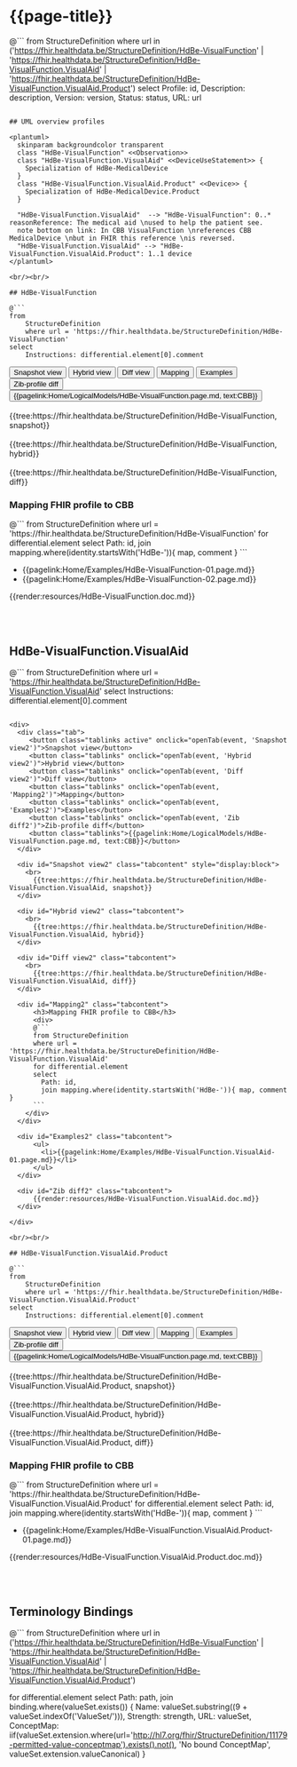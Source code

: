 # {{page-title}}

@```
from StructureDefinition
where url in ('https://fhir.healthdata.be/StructureDefinition/HdBe-VisualFunction' | 'https://fhir.healthdata.be/StructureDefinition/HdBe-VisualFunction.VisualAid' | 'https://fhir.healthdata.be/StructureDefinition/HdBe-VisualFunction.VisualAid.Product')
select 
Profile: id,
Description: description,
Version: version,
Status: status,
URL: url
```

## UML overview profiles

<plantuml>
  skinparam backgroundcolor transparent
  class "HdBe-VisualFunction" <<Observation>> 
  class "HdBe-VisualFunction.VisualAid" <<DeviceUseStatement>> {
    Specialization of HdBe-MedicalDevice
  }
  class "HdBe-VisualFunction.VisualAid.Product" <<Device>> {
    Specialization of HdBe-MedicalDevice.Product
  }

  "HdBe-VisualFunction.VisualAid"  --> "HdBe-VisualFunction": 0..* reasonReference: The medical aid \nused to help the patient see. 
  note bottom on link: In CBB VisualFunction \nreferences CBB MedicalDevice \nbut in FHIR this reference \nis reversed.
  "HdBe-VisualFunction.VisualAid" --> "HdBe-VisualFunction.VisualAid.Product": 1..1 device
</plantuml>

<br/><br/> 

## HdBe-VisualFunction

@```
from
	StructureDefinition
	where url = 'https://fhir.healthdata.be/StructureDefinition/HdBe-VisualFunction'
select
	Instructions: differential.element[0].comment
```

<div>
  <div class="tab">
     <button class="tablinks active" onclick="openTab(event, 'Snapshot view')">Snapshot view</button>
     <button class="tablinks" onclick="openTab(event, 'Hybrid view')">Hybrid view</button>
     <button class="tablinks" onclick="openTab(event, 'Diff view')">Diff view</button>
     <button class="tablinks" onclick="openTab(event, 'Mapping')">Mapping</button>
     <button class="tablinks" onclick="openTab(event, 'Examples')">Examples</button>
     <button class="tablinks" onclick="openTab(event, 'Zib diff')">Zib-profile diff</button>
     <button class="tablinks">{{pagelink:Home/LogicalModels/HdBe-VisualFunction.page.md, text:CBB}}</button>
  </div>

  <div id="Snapshot view" class="tabcontent" style="display:block">
    <br>
      {{tree:https://fhir.healthdata.be/StructureDefinition/HdBe-VisualFunction, snapshot}}
  </div>

  <div id="Hybrid view" class="tabcontent">
    <br>
      {{tree:https://fhir.healthdata.be/StructureDefinition/HdBe-VisualFunction, hybrid}}
  </div>

  <div id="Diff view" class="tabcontent">
    <br>
      {{tree:https://fhir.healthdata.be/StructureDefinition/HdBe-VisualFunction, diff}}
  </div>

  <div id="Mapping" class="tabcontent">      
      <h3>Mapping FHIR profile to CBB</h3>
      <div>
      @```
      from StructureDefinition
      where url = 'https://fhir.healthdata.be/StructureDefinition/HdBe-VisualFunction'
      for differential.element 
      select 
        Path: id,
        join mapping.where(identity.startsWith('HdBe-')){ map, comment }
      ```
    </div>
  </div>

  <div id="Examples" class="tabcontent">
      <ul>
        <li>{{pagelink:Home/Examples/HdBe-VisualFunction-01.page.md}}</li>
        <li>{{pagelink:Home/Examples/HdBe-VisualFunction-02.page.md}}</li>
      </ul>
  </div>

  <div id="Zib diff" class="tabcontent">
      {{render:resources/HdBe-VisualFunction.doc.md}}
  </div>

</div>

<br/><br/> 

## HdBe-VisualFunction.VisualAid

@```
from
	StructureDefinition
	where url = 'https://fhir.healthdata.be/StructureDefinition/HdBe-VisualFunction.VisualAid'
select
	Instructions: differential.element[0].comment
```

<div>
  <div class="tab">
     <button class="tablinks active" onclick="openTab(event, 'Snapshot view2')">Snapshot view</button>
     <button class="tablinks" onclick="openTab(event, 'Hybrid view2')">Hybrid view</button>
     <button class="tablinks" onclick="openTab(event, 'Diff view2')">Diff view</button>
     <button class="tablinks" onclick="openTab(event, 'Mapping2')">Mapping</button>
     <button class="tablinks" onclick="openTab(event, 'Examples2')">Examples</button>
     <button class="tablinks" onclick="openTab(event, 'Zib diff2')">Zib-profile diff</button>
     <button class="tablinks">{{pagelink:Home/LogicalModels/HdBe-VisualFunction.page.md, text:CBB}}</button>
  </div>

  <div id="Snapshot view2" class="tabcontent" style="display:block">
    <br>
      {{tree:https://fhir.healthdata.be/StructureDefinition/HdBe-VisualFunction.VisualAid, snapshot}}
  </div>

  <div id="Hybrid view2" class="tabcontent">
    <br>
      {{tree:https://fhir.healthdata.be/StructureDefinition/HdBe-VisualFunction.VisualAid, hybrid}}
  </div>

  <div id="Diff view2" class="tabcontent">
    <br>
      {{tree:https://fhir.healthdata.be/StructureDefinition/HdBe-VisualFunction.VisualAid, diff}}
  </div>

  <div id="Mapping2" class="tabcontent">      
      <h3>Mapping FHIR profile to CBB</h3>
      <div>
      @```
      from StructureDefinition
      where url = 'https://fhir.healthdata.be/StructureDefinition/HdBe-VisualFunction.VisualAid'
      for differential.element 
      select 
        Path: id,
        join mapping.where(identity.startsWith('HdBe-')){ map, comment }
      ```
    </div>
  </div>

  <div id="Examples2" class="tabcontent">
      <ul>
        <li>{{pagelink:Home/Examples/HdBe-VisualFunction.VisualAid-01.page.md}}</li>
      </ul>
  </div>

  <div id="Zib diff2" class="tabcontent">
      {{render:resources/HdBe-VisualFunction.VisualAid.doc.md}}
  </div>

</div>

<br/><br/> 

## HdBe-VisualFunction.VisualAid.Product

@```
from
	StructureDefinition
	where url = 'https://fhir.healthdata.be/StructureDefinition/HdBe-VisualFunction.VisualAid.Product'
select
	Instructions: differential.element[0].comment
```

<div>
  <div class="tab">
     <button class="tablinks active" onclick="openTab(event, 'Snapshot view3')">Snapshot view</button>
     <button class="tablinks" onclick="openTab(event, 'Hybrid view3')">Hybrid view</button>
     <button class="tablinks" onclick="openTab(event, 'Diff view3')">Diff view</button>
     <button class="tablinks" onclick="openTab(event, 'Mapping3')">Mapping</button>
     <button class="tablinks" onclick="openTab(event, 'Examples3')">Examples</button>
     <button class="tablinks" onclick="openTab(event, 'Zib diff3')">Zib-profile diff</button>
     <button class="tablinks">{{pagelink:Home/LogicalModels/HdBe-VisualFunction.page.md, text:CBB}}</button>
  </div>

  <div id="Snapshot view3" class="tabcontent" style="display:block">
    <br>
      {{tree:https://fhir.healthdata.be/StructureDefinition/HdBe-VisualFunction.VisualAid.Product, snapshot}}
  </div>

  <div id="Hybrid view3" class="tabcontent">
    <br>
      {{tree:https://fhir.healthdata.be/StructureDefinition/HdBe-VisualFunction.VisualAid.Product, hybrid}}
  </div>

  <div id="Diff view3" class="tabcontent">
    <br>
      {{tree:https://fhir.healthdata.be/StructureDefinition/HdBe-VisualFunction.VisualAid.Product, diff}}
  </div>

  <div id="Mapping3" class="tabcontent">      
      <h3>Mapping FHIR profile to CBB</h3>
      <div>
      @```
      from StructureDefinition
      where url = 'https://fhir.healthdata.be/StructureDefinition/HdBe-VisualFunction.VisualAid.Product'
      for differential.element 
      select 
        Path: id,
        join mapping.where(identity.startsWith('HdBe-')){ map, comment }
      ```
    </div>
  </div>

  <div id="Examples3" class="tabcontent">
      <ul>
        <li>{{pagelink:Home/Examples/HdBe-VisualFunction.VisualAid.Product-01.page.md}}</li>
      </ul>
  </div>

  <div id="Zib diff3" class="tabcontent">
      {{render:resources/HdBe-VisualFunction.VisualAid.Product.doc.md}}
  </div>

</div>

<br/><br/> 

## Terminology Bindings

@```
from StructureDefinition
where url in ('https://fhir.healthdata.be/StructureDefinition/HdBe-VisualFunction' | 'https://fhir.healthdata.be/StructureDefinition/HdBe-VisualFunction.VisualAid' | 'https://fhir.healthdata.be/StructureDefinition/HdBe-VisualFunction.VisualAid.Product')

for differential.element
select
Path: path,
join binding.where(valueSet.exists())
{
	Name: valueSet.substring((9 + valueSet.indexOf('ValueSet/'))),
	Strength: strength,
	URL: valueSet,
	ConceptMap: iif(valueSet.extension.where(url='http://hl7.org/fhir/StructureDefinition/11179-permitted-value-conceptmap').exists().not(), 'No bound ConceptMap', valueSet.extension.valueCanonical)
	}
```  